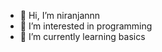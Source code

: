 - 👋 Hi, I’m niranjannn
- 👀 I’m interested in programming 
- 🌱 I’m currently learning basics


<!---
itsniranjannn/itsniranjannn is a ✨ special ✨ repository because its `README.md` (this file) appears on your GitHub profile.
You can click the Preview link to take a look at your changes.
--->
